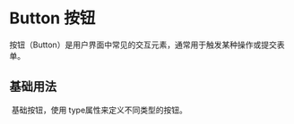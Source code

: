  # Button 按钮
 ​
 按钮（Button）是用户界面中常见的交互元素，通常用于触发某种操作或提交表单。
 ​
 ## 基础用法
 ​
 基础按钮，使用 type属性来定义不同类型的按钮。
 ​
 <!-- 封装一个组件，将 demo 代码的语言、路径传递给该组件，然后在 md 文档中使用该组件 -->
 <preview path="../demo/button.vue" title="基础用法" description="Button 组件的基础用法"></preview>
 ​